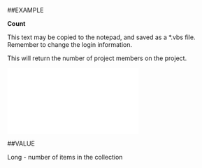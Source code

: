 
##EXAMPLE

**Count**

This text may be copied to the notepad, and saved as a *.vbs file. Remember to change the login information.



This will return the number of project members on the project.

![](..\..\Examples\vbs\SOProjectMembers.Count.vbs.txt)


##VALUE

Long - number of items in the collection

